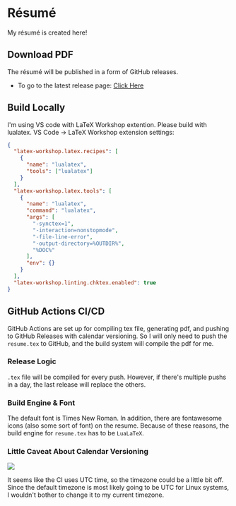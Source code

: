 # Résumé

My résumé is created here!

## Download PDF

The résumé will be published in a form of GitHub releases.

<!--
- To view PDF in Google Docs: [Click Here](https://docs.google.com/viewer?url=https://github.com/Anthonyive/resume/releases/latest/download/resume.pdf)
- To download PDF: [Click Here](https://github.com/Anthonyive/resume/releases/latest/download/resume.pdf)
-->

- To go to the latest release page: [Click Here](https://github.com/Anthonyive/resume/releases/latest)

## Build Locally

I'm using VS code with LaTeX Workshop extention. Please build with lualatex.
VS Code -> LaTeX Workshop extension settings:

```json
{
  "latex-workshop.latex.recipes": [
    {
      "name": "lualatex",
      "tools": ["lualatex"]
    }
  ],
  "latex-workshop.latex.tools": [
    {
      "name": "lualatex",
      "command": "lualatex",
      "args": [
        "-synctex=1",
        "-interaction=nonstopmode",
        "-file-line-error",
        "-output-directory=%OUTDIR%",
        "%DOC%"
      ],
      "env": {}
    }
  ],
  "latex-workshop.linting.chktex.enabled": true
}
```

## GitHub Actions CI/CD

GitHub Actions are set up for compiling tex file, generating pdf, and pushing to GitHub Releases with calendar versioning. So I will only need to push the `resume.tex` to GitHub, and the build system will compile the pdf for me.

### Release Logic

`.tex` file will be compiled for every push. However, if there's multiple pushs in a day, the last release will replace the others.

### Build Engine & Font

The default font is Times New Roman. In addition, there are fontawesome icons (also some sort of font) on the resume. Because of these reasons, the build engine for `resume.tex` has to be `LuaLaTeX`.

### Little Caveat About Calendar Versioning

<img src="https://img.shields.io/badge/calver-vYYYY.0M.0D-22bfda.svg" />

It seems like the CI uses UTC time, so the timezone could be a little bit off. Since the default timezone is most likely going to be UTC for Linux systems, I wouldn't bother to change it to my current timezone.
